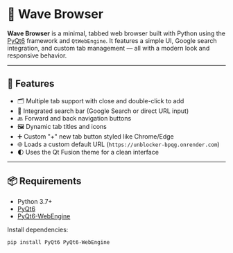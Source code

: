 # 🌊 Wave Browser

**Wave Browser** is a minimal, tabbed web browser built with Python using the [PyQt6](https://pypi.org/project/PyQt6/) framework and `QtWebEngine`. It features a simple UI, Google search integration, and custom tab management — all with a modern look and responsive behavior.

---

## 🚀 Features

- 🗂️ Multiple tab support with close and double-click to add
- 🔎 Integrated search bar (Google Search or direct URL input)
- 🔙 Forward and back navigation buttons
- 🖼️ Dynamic tab titles and icons
- ➕ Custom "+" new tab button styled like Chrome/Edge
- 🌐 Loads a custom default URL (`https://unblocker-bpqg.onrender.com`)
- 🌓 Uses the Qt Fusion theme for a clean interface

---

## 📦 Requirements

- Python 3.7+
- [PyQt6](https://pypi.org/project/PyQt6/)
- [PyQt6-WebEngine](https://pypi.org/project/PyQt6-WebEngine/)

Install dependencies:

```bash
pip install PyQt6 PyQt6-WebEngine
